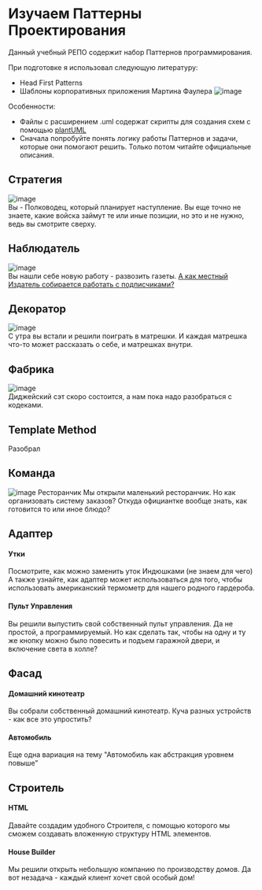# Изучаем Паттерны Проектирования
Данный учебный РЕПО содержит набор Паттернов программирования.

При подготовке я использовал следующую литературу:
- Head First Patterns
- Шаблоны корпоративных приложения Мартина Фаулера
![image](https://user-images.githubusercontent.com/78168466/198394097-7d28a6c3-7aad-4fb1-8872-846ecc4a1629.png)

Особенности:
- Файлы с расширением .uml содержат скрипты для создания схем с помощью [plantUML](https://plantuml.com/)
- Сначала попробуйте понять логику работы Паттернов и задачи, которые они помогают решить. Только потом читайте официальные описания. 

## Стратегия
![image](https://user-images.githubusercontent.com/78168466/198888614-0f4df0b1-8091-4a04-8c7d-5545f99b41d8.png)<br> 
Вы - Полководец, который планирует наступление. Вы еще точно не знаете, какие войска займут те или иные позиции, но это и не нужно, ведь вы смотрите сверху.

## Наблюдатель
![image](https://user-images.githubusercontent.com/78168466/198893398-b4e71fe7-651e-41c6-8bc2-ce6af268259f.png) <br>
Вы нашли себе новую работу - развозить газеты. [А как местный Издатель собирается работать с подписчиками?](https://github.com/AlexRussianPyth/learn_oop/tree/main/head_first_book/observer "Необязательная подсказка")

## Декоратор
![image](https://user-images.githubusercontent.com/78168466/199572155-e8ee0217-f152-4b46-8725-c422df6cd0cb.png)
<br>
С утра вы встали и решили поиграть в матрешки. И каждая матрешка что-то может рассказать о себе, и матрешках внутри.

## Фабрика
![image](https://user-images.githubusercontent.com/78168466/199784041-06295f6c-6b9c-4e6a-bbb2-8e9cd0c9621f.png)
<br>
Диджейский сэт скоро состоится, а нам пока надо разобраться с кодеками. 

## Template Method
Разобрал

## Команда
![image](https://user-images.githubusercontent.com/78168466/202842708-af92cca0-a0fa-4fc9-88ed-2e0647e4e107.png)
Ресторанчик
Мы открыли маленький ресторанчик. Но как организовать систему заказов? Откуда официантке вообще знать, как готовится то или иное блюдо?

## Адаптер
#### Утки
Посмотрите, как можно заменить уток Индюшками (не знаем для чего)
А также узнайте, как адаптер может использоваться для того, чтобы использовать американский термометр для нашего родного гардероба.  

#### Пульт Управления
Вы решили выпустить свой собственный пульт управления. Да не простой, а программируемый. Но как сделать так, чтобы на одну и ту же кнопку можно было повесить и подъем гаражной двери, и включение света в холле?

## Фасад
#### Домашний кинотеатр
Вы собрали собственный домашний кинотеатр. Куча разных устройств - как все это упростить?

#### Автомобиль
Еще одна вариация на тему "Автомобиль как абстракция уровнем повыше"

## Строитель
#### HTML
Давайте создадим удобного Строителя, с помощью которого мы сможем создавать вложенную структуру HTML элементов.

#### House Builder
Мы решили открыть небольшую компанию по производству домов. Да вот незадача - каждый клиент хочет свой особый дом!

